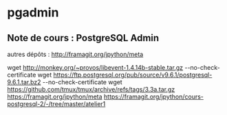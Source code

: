 # pgadmin

## Note de cours : PostgreSQL Admin

autres dépôts : http://framagit.org/jpython/meta


wget http://monkey.org/~provos/libevent-1.4.14b-stable.tar.gz --no-check-certificate
wget https://ftp.postgresql.org/pub/source/v9.6.1/postgresql-9.6.1.tar.bz2 --no-check-certificate
wget https://github.com/tmux/tmux/archive/refs/tags/3.3a.tar.gz
https://framagit.org/jpython/meta
https://framagit.org/jpython/cours-postgresql-2/-/tree/master/atelier1
